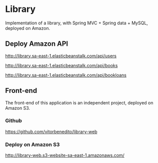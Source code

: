 # Library

Implementation of a library, with Spring MVC + Spring data + MySQL, deployed on Amazon.

## Deploy Amazon API

http://library.sa-east-1.elasticbeanstalk.com/api/users

http://library.sa-east-1.elasticbeanstalk.com/api/books

http://library.sa-east-1.elasticbeanstalk.com/api/bookloans

## Front-end

The front-end of this application is an independent project, deployed on Amazon S3.

### Github

https://github.com/vitorbenedito/library-web

### Deploy on Amazon S3

http://library-web.s3-website-sa-east-1.amazonaws.com/


